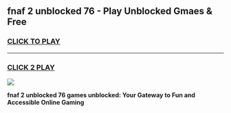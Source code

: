 
## fnaf 2 unblocked 76 - Play Unblocked Gmaes & Free
<h3>
<a href="https://news.freeplayer.one?title=fnaf_2_unblocked_76&ref=16F">CLICK TO PLAY</a></h3>
<hr>

<h3>
<a href="https://news.freeplayer.one?title=fnaf_2_unblocked_76&ref=16F">CLICK 2 PLAY</a>
  
</h3>

<a href="https://news.freeplayer.one?title=fnaf_2_unblocked_76&ref=16F/"><img src="https://clearcache.store/games.png"></a>


**fnaf 2 unblocked 76 games unblocked: Your Gateway to Fun and Accessible Online Gaming**
